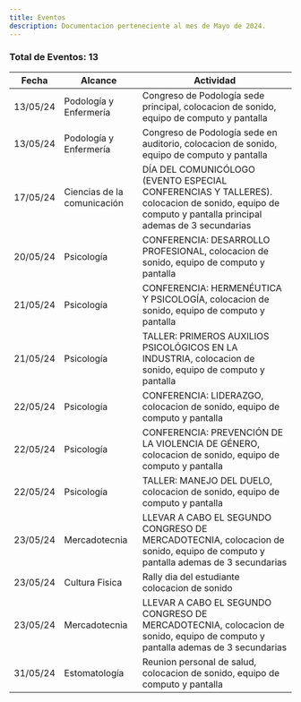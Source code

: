 ```yaml
---
title: Eventos
description: Documentacion perteneciente al mes de Mayo de 2024.
---
```

### Total de Eventos: 13

| Fecha | Alcance | Actividad |
|----------|----------|----------|
| 13/05/24 | Podología y Enfermería | Congreso de Podología sede principal, colocacion de sonido, equipo de computo y pantalla |
| 13/05/24 | Podología y Enfermería | Congreso de Podología sede en auditorio, colocacion de sonido, equipo de computo y pantalla |
| 17/05/24 | Ciencias de la comunicación | DÍA DEL COMUNICÓLOGO (EVENTO ESPECIAL CONFERENCIAS Y TALLERES). colocacion de sonido, equipo de computo y pantalla principal ademas de 3 secundarias |
| 20/05/24 | Psicología | CONFERENCIA: DESARROLLO PROFESIONAL, colocacion de sonido, equipo de computo y pantalla |
| 21/05/24 | Psicología | CONFERENCIA: HERMENÉUTICA Y PSICOLOGÍA, colocacion de sonido, equipo de computo y pantalla |
| 21/05/24 | Psicología | TALLER: PRIMEROS AUXILIOS PSICOLÓGICOS EN LA INDUSTRIA, colocacion de sonido, equipo de computo y pantalla |
| 22/05/24 | Psicología | CONFERENCIA: LIDERAZGO, colocacion de sonido, equipo de computo y pantalla |
| 22/05/24 | Psicología | CONFERENCIA: PREVENCIÓN DE LA VIOLENCIA DE GÉNERO, colocacion de sonido, equipo de computo y pantalla |
| 22/05/24 | Psicología | TALLER: MANEJO DEL DUELO, colocacion de sonido, equipo de computo y pantalla |
| 23/05/24 | Mercadotecnia | LLEVAR A CABO EL SEGUNDO CONGRESO DE MERCADOTECNIA, colocacion de sonido, equipo de computo y pantalla ademas de 3 secundarias |
| 23/05/24 | Cultura Fisica | Rally dia del estudiante colocacion de sonido |
| 23/05/24 | Mercadotecnia | LLEVAR A CABO EL SEGUNDO CONGRESO DE MERCADOTECNIA, colocacion de sonido, equipo de computo y pantalla ademas de 3 secundarias |
| 31/05/24 | Estomatología | Reunion personal de salud, colocacion de sonido, equipo de computo y pantalla |